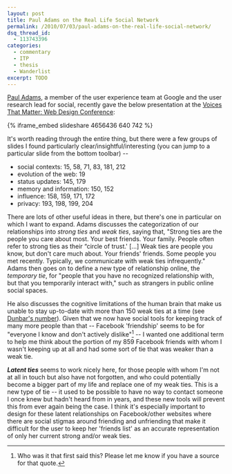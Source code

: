 ```yaml
---
layout: post
title: Paul Adams on the Real Life Social Network
permalink: /2010/07/03/paul-adams-on-the-real-life-social-network/
dsq_thread_id:
  - 113743396
categories:
  - commentary
  - ITP
  - thesis
  - Wanderlist
excerpt: TODO
---
```

[Paul Adams][1], a member of the user experience team at Google and the user research lead for social, recently gave the below presentation at the [Voices That Matter: Web Design Conference][2]:

{% iframe_embed slideshare 4656436 640 742 %}

It's worth reading through the entire thing, but there were a few groups of slides I found particularly clear/insightful/interesting (you can jump to a particular slide from the bottom toolbar) --

 *   social contexts: 15, 58, 71, 83, 181, 212
 *   evolution of the web: 19
 *   status updates: 145, 179
 *   memory and information: 150, 152
 *   influence: 158, 159, 171, 172
 *   privacy: 193, 198, 199, 204

<a name="latent_ties"></a>There are lots of other useful ideas in there, but there's one in particular on which I want to expand. Adams discusses the categorization of our relationships into *strong ties* and *weak ties*, saying that, "Strong ties are the people you care about most. Your best friends. Your family. People often refer to strong ties as their “circle of trust.' [...] Weak ties are people you know, but don't care much about. Your friends' friends. Some people you met recently. Typically, we communicate with weak ties infrequently." Adams then goes on to define a new type of relationship online, the *temporary tie*, for "people that you have no recognized relationship with, but that you temporarily interact with," such as strangers in public online social spaces.

He also discusses the cognitive limitations of the human brain that make us unable to stay up-to-date with more than 150 weak ties at a time (see [Dunbar's number][3]). Given that we now have social tools for keeping track of many more people than that -- Facebook 'friendship' seems to be for "everyone I know and don't actively dislike"[^1] -- I wanted one additional term to help me think about the portion of my 859 Facebook friends with whom I wasn't keeping up at all and had some sort of tie that was weaker than a weak tie.

***Latent ties*** seems to work nicely here, for those people with whom I'm not at all in touch but also have not forgotten, and who could potentially become a bigger part of my life and replace one of my weak ties. This is a new type of tie -- it used to be possible to have no way to contact someone I once knew but hadn't heard from in years, and these new tools will prevent this from ever again being the case. I think it's especially important to design for these latent relationships on Facebook/other websites where there are social stigmas around friending and unfriending that make it difficult for the user to keep her 'friends list' as an accurate representation of only her current strong and/or weak ties.

[^1]: Who was it that first said this? Please let me know if you have a source for that quote.

 [1]: http://twitter.com/padday
 [2]: http://www.voicesthatmatter.com/webdesign2010/
 [3]: http://en.wikipedia.org/wiki/Dunbars_number
